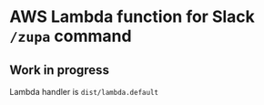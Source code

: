 # AWS Lambda function for Slack `/zupa` command

## Work in progress

Lambda handler is `dist/lambda.default`